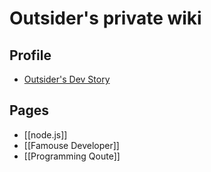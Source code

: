 Outsider's private wiki
=============================

## Profile
- [Outsider's Dev Story](http://blog.outsider.ne.kr)

## Pages
- [[node.js]]
- [[Famouse Developer]]
- [[Programming Qoute]]